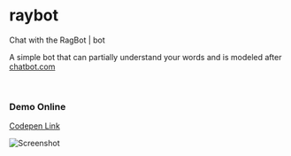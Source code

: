 # raybot
Chat with the RagBot | bot

A simple bot that can partially understand your words and is modeled after [chatbot.com](http://botchat.com/)


<br>

### Demo Online

[Codepen Link](https://codepen.io/emnatkins/full/oNaKeWM)


![Screenshot](https://github.com/emnatkins/raybot/assets/102804483/4be06c81-9016-46a8-be79-3644fae7846f)
